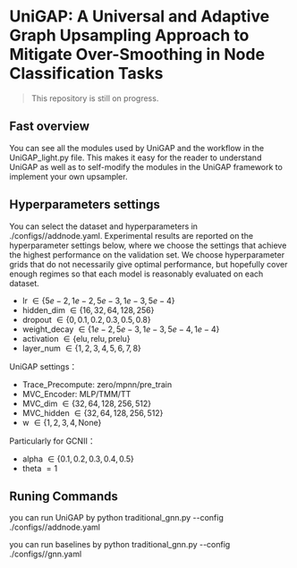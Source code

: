 # UniGAP: A Universal and Adaptive Graph Upsampling Approach to Mitigate Over-Smoothing in Node Classification Tasks

> This repository is still on progress.

## Fast overview

You can see all the modules used by UniGAP and the workflow in the UniGAP_light.py file. This makes it easy for the reader to understand UniGAP as well as to self-modify the modules in the UniGAP framework to implement your own upsampler.

## Hyperparameters settings

You can select the dataset and hyperparameters in ./configs/<dataset>/addnode.yaml. Experimental results are reported on the hyperparameter settings below, where we choose the settings that achieve the highest performance on the validation set. We choose hyperparameter grids that do not necessarily give optimal performance, but hopefully cover enough regimes so that each model is reasonably evaluated on each dataset.

- lr $\in \{5e-2,1e-2,5e-3,1e-3,5e-4\}$
- hidden_dim $\in \{16,32,64,128,256\}$
- dropout $\in \{0,0.1,0.2,0.3,0.5,0.8\}$
- weight_decay $\in \{1e-2,5e-3,1e-3,5e-4,1e-4\}$
- activation $\in \{\text{elu},\text{relu},\text{prelu}\}$
- layer_num $\in \{1,2,3,4,5,6,7,8\}$

UniGAP settings：
- Trace_Precompute: zero/mpnn/pre_train
- MVC_Encoder: MLP/TMM/TT
- MVC_dim $\in \{32,64,128,256,512\}$
- MVC_hidden $\in \{32,64,128,256,512\}$
- w $\in \{1,2,3,4,\text{None}\}$

Particularly for GCNII：
- alpha $\in \{0.1,0.2,0.3,0.4,0.5\}$
- theta $=1$


## Runing Commands

you can run UniGAP by
python traditional_gnn.py --config ./configs/<dataset>/addnode.yaml

you can run baselines by
python traditional_gnn.py --config ./configs/<dataset>/gnn.yaml
